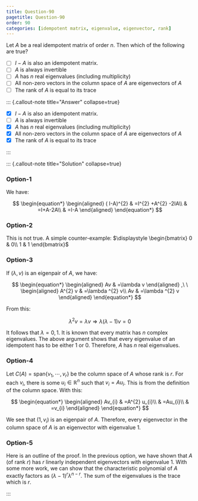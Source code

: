 ```yaml
---
title: Question-90
pagetitle: Question-90
order: 90
categories: [idempotent matrix, eigenvalue, eigenvector, rank]
---
```


Let $\displaystyle A$ be a real idempotent matrix of order $\displaystyle n$. Then which of the following are true?

- [ ] $\displaystyle I-A$ is also an idempotent matrix.
- [ ] $\displaystyle A$ is always invertible
- [ ] $\displaystyle A$ has $\displaystyle n$ real eigenvalues (including multiplicity)
- [ ] All non-zero vectors in the column space of $\displaystyle A$ are eigenvectors of $\displaystyle A$
- [ ] The rank of $\displaystyle A$ is equal to its trace

::: {.callout-note title="Answer" collapse=true}

- [x] $\displaystyle I-A$ is also an idempotent matrix.
- [ ] $\displaystyle A$ is always invertible
- [x] $\displaystyle A$ has $\displaystyle n$ real eigenvalues (including multiplicity)
- [x] All non-zero vectors in the column space of $\displaystyle A$ are eigenvectors of $\displaystyle A$
- [x] The rank of $\displaystyle A$ is equal to its trace

:::

::: {.callout-note title="Solution" collapse=true}

### Option-1

We have:

$$
\begin{equation*}
\begin{aligned}
( I-A)^{2} & =I^{2} +A^{2} -2IA\\
 & =I+A-2A\\
 & =I-A
\end{aligned}
\end{equation*}
$$

### Option-2

This is not true. A simple counter-example: $\displaystyle \begin{bmatrix}
0 & 0\\
1 & 1
\end{bmatrix}$

### Option-3

If $\displaystyle ( \lambda ,v)$ is an eigenpair of $\displaystyle A$, we have:

$$
\begin{equation*}
\begin{aligned}
Av & =\lambda v
\end{aligned} ,\ \ \begin{aligned}
A^{2} v & =\lambda ^{2} v\\
Av & =\lambda ^{2} v
\end{aligned}
\end{equation*}
$$

From this:

$$
\begin{equation*}
\lambda ^{2} v=\lambda v\Longrightarrow \lambda ( \lambda -1) v=0
\end{equation*}
$$

It follows that $\displaystyle \lambda =0,1$. It is known that every matrix has $\displaystyle n$ complex eigenvalues. The above argument shows that every eigenvalue of an idempotent has to be either $\displaystyle 1$ or $\displaystyle 0$. Therefore, $\displaystyle A$ has $\displaystyle n$ real eigenvalues.

### Option-4

Let $\displaystyle C( A) =\text{span}\{v_{1} ,\cdots ,v_{r}\}$ be the column space of $\displaystyle A$ whose rank is $\displaystyle r$. For each $\displaystyle v_{i}$, there is some $\displaystyle u_{i} \in \mathbb{R}^{n}$ such that $\displaystyle v_{i} =Au_{i}$. This is from the definition of the column space. With this:

$$
\begin{equation*}
\begin{aligned}
Av_{i} & =A^{2} u_{i}\\
 & =Au_{i}\\
 & =v_{i}
\end{aligned}
\end{equation*}
$$

We see that $\displaystyle ( 1,v_{i})$ is an eigenpair of $\displaystyle A$. Therefore, every eigenvector in the column space of $\displaystyle A$ is an eigenvector with eigenvalue $\displaystyle 1$.

### Option-5

Here is an outline of the proof. In the previous option, we have shown that $\displaystyle A$ (of rank $\displaystyle r$) has $\displaystyle r$ linearly independent eigenvectors with eigenvalue $\displaystyle 1$. With some more work, we can show that the characteristic polynomial of $\displaystyle A$ exactly factors as $\displaystyle ( \lambda -1)^{r} \lambda ^{n-r}$. The sum of the eigenvalues is the trace which is $\displaystyle r$.

:::